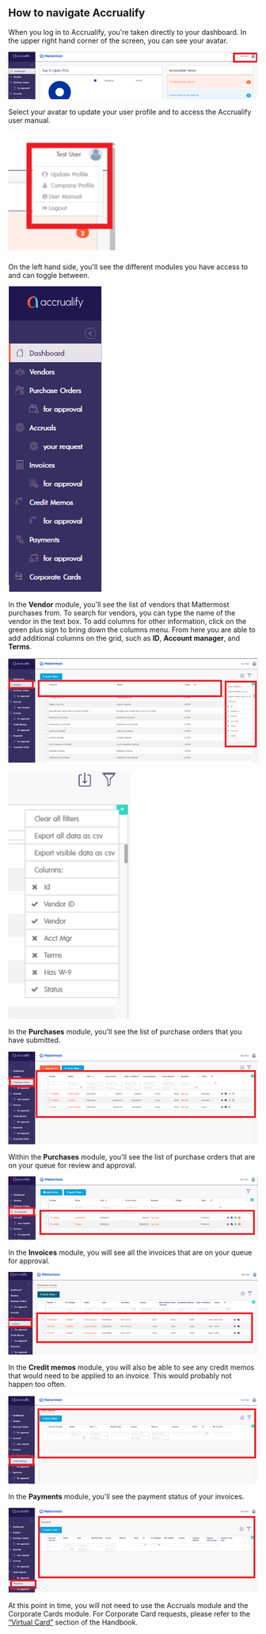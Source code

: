 ## How to navigate Accrualify

When you log in to Accrualify, you're taken directly to your dashboard. In the upper right hand corner of the screen, you can see your avatar.

![](../../../../.gitbook/assets/How-to-navigate-Accrualify-1.PNG)

Select your avatar to update your user profile and to access the Accrualify user manual.

![](../../../../.gitbook/assets/How-to-navigate-Accrualify-2.PNG)

On the left hand side, you'll see the different modules you have access to and can toggle between.

![](../../../../.gitbook/assets/How-to-navigate-Accrualify-3.PNG)

In the **Vendor** module, you'll see the list of vendors that Mattermost purchases from. To search for vendors, you can type the name of the vendor in the text box. To add columns for other information, click on the green plus sign to bring down the columns menu. From here you are able to add additional columns on the grid, such as **ID**, **Account manager**, and **Terms**.

![](../../../../.gitbook/assets/How-to-navigate-Accrualify-4.PNG)

![](../../../../.gitbook/assets/How-to-navigate-Accrualify-5.PNG)

In the **Purchases** module, you'll see the list of purchase orders that you have submitted.

![](../../../../.gitbook/assets/How-to-navigate-Accrualify-6.PNG)

Within the **Purchases** module, you'll see the list of purchase orders that are on your queue for review and approval.

![](../../../../.gitbook/assets/How-to-navigate-Accrualify-7.PNG)

In the **Invoices** module, you will see all the invoices that are on your queue for approval.

![](../../../../.gitbook/assets/How-to-navigate-Accrualify-8.PNG)

In the **Credit memos** module, you will also be able to see any credit memos that would need to be applied to an invoice. This would probably not happen too often.

![](../../../../.gitbook/assets/How-to-navigate-Accrualify-9.PNG)

In the **Payments** module, you'll see the payment status of your invoices.

![](../../../../.gitbook/assets/How-to-navigate-Accrualify-10.PNG)

At this point in time, you will not need to use the Accruals module and the Corporate Cards module. For Corporate Card requests, please refer to the [“Virtual Card”](https://handbook.mattermost.com/operations/finance/spending-company-money/procurement/request-a-divvy-virtual-credit-card) section of the Handbook.
